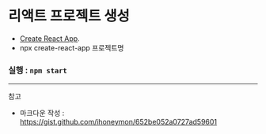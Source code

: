 # 리액트 프로젝트 생성
+ [Create React App](https://github.com/facebook/create-react-app).
+ npx create-react-app 프로젝트명

### 실행 :  `npm start`

---
참고 
+ 마크다운 작성 : https://gist.github.com/ihoneymon/652be052a0727ad59601
